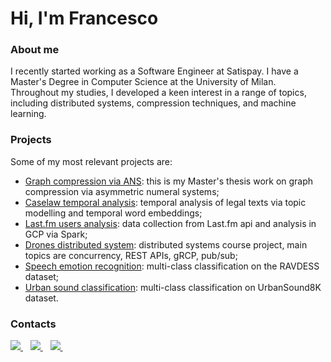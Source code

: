 # Hi, I'm Francesco

### About me
I recently started working as a Software Engineer at Satispay. I have a Master's Degree in Computer Science at the University of Milan.
Throughout my studies, I developed a keen interest in a range of topics, including distributed systems, compression techniques, and machine learning.

### Projects 
Some of my most relevant projects are:
- [Graph compression via ANS](https://github.com/tomfran/ANS-Graph-compression): this is my Master's thesis work on graph compression via asymmetric numeral systems;
- [Caselaw temporal analysis](https://github.com/tomfran/caselaw-temporal-analysis): temporal analysis of legal texts via topic modelling and temporal word embeddings;
- [Last.fm users analysis](https://github.com/tomfran/lastfm-users-analysis): data collection from Last.fm api and analysis in GCP via Spark;
- [Drones distributed system](https://github.com/tomfran/dronazon): distributed systems course project, main topics are concurrency, REST APIs, gRCP, pub/sub;
- [Speech emotion recognition](https://github.com/tomfran/ravdess-ser): multi-class classification on the RAVDESS dataset;
- [Urban sound classification](https://github.com/tomfran/urban-sound-classification): multi-class classification on UrbanSound8K dataset.

### Contacts
<a href="https://www.linkedin.com/in/tomaselli-/">
  <img src="https://img.shields.io/badge/linkedin-%230077B5.svg?&style=for-the-badge&logo=linkedin&logoColor=white" />
</a>&nbsp;&nbsp;

<a href="mailto:tomaselli.fr@gmail.com">
  <img src="https://img.shields.io/badge/Gmail-D14836?style=for-the-badge&logo=gmail&logoColor=white" />
</a>&nbsp;&nbsp;

<a href="https://leetcode.com/tomfran/">
  <img src="https://img.shields.io/badge/-LeetCode-FFA116?style=for-the-badge&logo=LeetCode&logoColor=black" />
</a>&nbsp;&nbsp;


